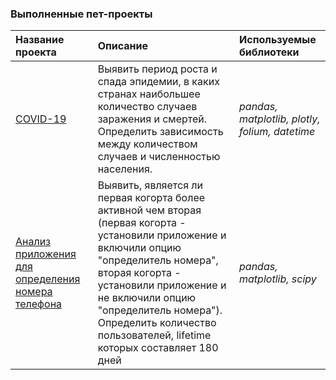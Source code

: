 ### Выполненные пет-проекты 


| Название проекта      | Описание               | Используемые библиотеки     |
| :-------------------- | :--------------------- |:---------------------------|
| [COVID-19](https://github.com/arutiu92elena/pet_projects/blob/main/COVID_19_cases%20(1).ipynb) | Выявить период роста и спада эпидемии, в каких странах наибольшее количество случаев заражения и смертей. Определить зависимость между количеством случаев и численностью населения. | *pandas, matplotlib, plotly, folium, datetime* |
| [ Анализ приложения для определения номера телефона](https://github.com/arutiu92elena/pet_projects/blob/main/COVID_19_cases%20(1).ipynb) |  Выявить, является ли первая когорта более активной чем вторая (первая когорта - установили приложение и включили опцию "определитель номера", вторая когорта - установили приложение и не включили опцию "определитель номера"). Определить количество пользователей, lifetime которых составляет 180 дней| *pandas, matplotlib, scipy* |
